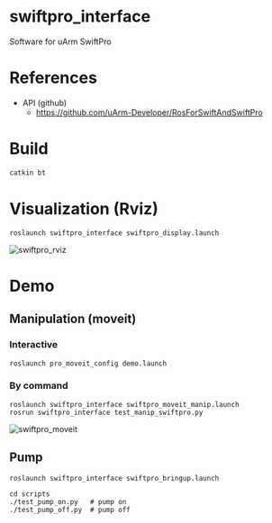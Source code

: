 # swiftpro_interface
Software for uArm SwiftPro

# References
- API (github)
  - https://github.com/uArm-Developer/RosForSwiftAndSwiftPro

# Build
```bash
catkin bt
```

# Visualization (Rviz)
```
roslaunch swiftpro_interface swiftpro_display.launch
```
![swiftpro_rviz](https://github.com/asanolab/robot_control/assets/6872136/b7330b9b-67e6-4da3-8f43-22b92f66f00f)


# Demo
## Manipulation (moveit)
### Interactive
```
roslaunch pro_moveit_config demo.launch
```

### By command
```
roslaunch swiftpro_interface swiftpro_moveit_manip.launch
rosrun swiftpro_interface test_manip_swiftpro.py
```
![swiftpro_moveit](https://github.com/asanolab/robot_control/assets/6872136/b9810777-de69-430a-a857-f341f8551f21)


## Pump
```
roslaunch swiftpro_interface swiftpro_bringup.launch

cd scripts
./test_pump_on.py   # pump on
./test_pump_off.py  # pump off
```
